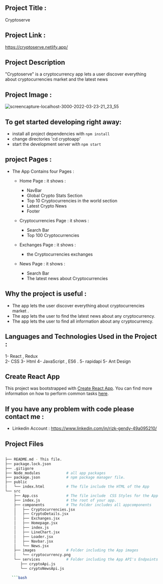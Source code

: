 ## Project Title :

Cryptoserve


## Project Link :

https://cryptoserve.netlify.app/



## Project Description

 "Cryptoserve" is  a cryptocurrency app lets a user discover everything about cryptocurrencies market  and the latest news 




## Project Image :


![screencapture-localhost-3000-2022-03-23-21_23_55](https://user-images.githubusercontent.com/80922036/159779873-fe6ad503-18dc-4aca-b8b6-5c80d9662a7e.png)





## To get started developing right away:

* install all project dependencies with `npm install`
* change directories  'cd cryptoapp'
* start the development server with `npm start`






##  project Pages   :

- The App Contains four Pages : 

  - Home Page : 
      it shows :
      - NavBar 
      - Global Crypto Stats Section 
      - Top 10 Cryptocurrencies in the world section
      - Latest Crypto News
      - Footer
      
  - Cryptocurrencies Page : 
      it shows :
      - Search Bar
      - Top 100 Cryptocurrencies

  - Exchanges Page : 
      it shows :
      - the Cryptocurrencies exchanges
      
  - News Page : 
      it shows :
      - Search Bar 
      - The latest news about Cryptocurrencies
      

    
   
 
 

## Why the project is useful :

- The app lets the  user discover everything about cryptocurrencies market .
- The app lets the user to find the latest news about any cryptocurrency.
- The app lets the user to find all information  about any cryptocurrency.

  




## Languages and Technologies  Used in the Project :

1- React , Redux  
2- CSS
3- Html
4- JavaScript , ES6 .
5- rapidapi
5- Ant Design 





## Create React App

This project was bootstrapped with [Create React App](https://github.com/facebookincubator/create-react-app). You can find more information on how to perform common tasks [here](https://github.com/facebookincubator/create-react-app/blob/master/packages/react-scripts/template/README.md).






## If you have any problem with code please contact me :

- Linkedin Account : https://www.linkedin.com/in/rizk-gendy-49a095210/








## Project Files

```bash

├── README.md - This file.
├── package.lock.json        
├── .gitigore 
├── Node_modules            # all app packages
├── package.json            # npm package manager file.
├── public           
│   └── index.html          # The file include the HTML of the App
└── src
    ├── App.css             # The file include  CSS Styles for the App
    ├── index.js            # the root of your app. 
    ├── components          # The Folder includes all appcomponents
    │   ├── Cryptocurrencies.jsx
    │   ├── CryptoDetails.jsx
    │   ├── Exchanges.jsx
    │   ├── Homepage.jsx
    │   ├── index.js
    │   ├── LineChart.jsx
    │   ├── Loader.jsx
    │   ├── Navbar.jsx
    │   └── News.jsx
    ├── images              # Folder including the App images     
    │   └── cryptocurrency.png       
    └── services            # Folder including the App API's Endpoints
       ├── cryptoApi.js   
       └── cryptoNewsApi.js      
    
   ```bash
    
    
    

